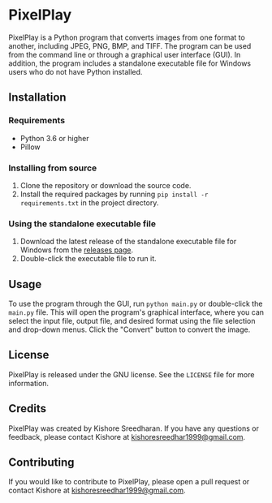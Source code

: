 # PixelPlay

PixelPlay is a Python program that converts images from one format to another, including JPEG, PNG, BMP, and TIFF. The program can be used from the command line or through a graphical user interface (GUI). In addition, the program includes a standalone executable file for Windows users who do not have Python installed.

## Installation

### Requirements

- Python 3.6 or higher
- Pillow

### Installing from source

1. Clone the repository or download the source code.
2. Install the required packages by running `pip install -r requirements.txt` in the project directory.

### Using the standalone executable file

1. Download the latest release of the standalone executable file for Windows from the [releases page](https://github.com/iamkish0re/PixelPlay/releases).
2. Double-click the executable file to run it.

## Usage

To use the program through the GUI, run `python main.py` or double-click the `main.py` file. This will open the program's graphical interface, where you can select the input file, output file, and desired format using the file selection and drop-down menus. Click the "Convert" button to convert the image.

## License

PixelPlay is released under the GNU license. See the `LICENSE` file for more information.

## Credits

PixelPlay was created by Kishore Sreedharan. If you have any questions or feedback, please contact Kishore at kishoresreedhar1999@gmail.com.

## Contributing

If you would like to contribute to PixelPlay, please open a pull request or contact Kishore at kishoresreedhar1999@gmail.com.